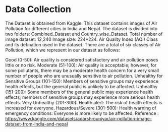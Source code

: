 # Data Collection

The Dataset is obtained from Kaggle. This dataset contains images of Air Pollution for different cities in India and Nepal. The dataset is divided into two folders: Combined_Dataset and Country_wise_Dataset. Total number of image dataset: 12,240 Image size: 224*224.
Air Quality Index (AQI) Class and its defination used in the dataset. There are a total of six classes of Air Pollution, which we represent in our dataset as follows:

Good (0-50): Air quality is considered satisfactory and air pollution poses little or no risk.
Moderate (51-100): Air quality is acceptable; however, for some pollutants, there may be a moderate health concern for a very small number of people who are unusually sensitive to air pollution.
Unhealthy for Sensitive Groups (101-150): Members of sensitive groups may experience health effects, but the general public is unlikely to be affected.
Unhealthy (151-200): Some members of the general public may experience health effects; members of sensitive groups may experience more serious health effects.
Very Unhealthy (201-300): Health alert: The risk of health effects is increased for everyone.
Hazardous/Severe (301-500): Health warning of emergency conditions: Everyone is more likely to be affected.
Reference :
https://www.kaggle.com/datasets/adarshrouniyar/air-pollution-image-dataset-from-india-and-nepal
